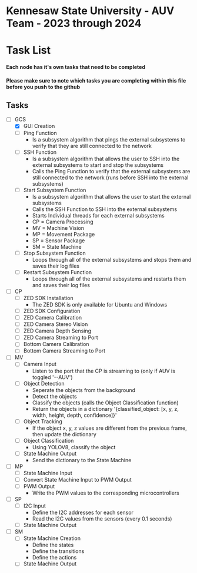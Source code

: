 # Kennesaw State University - AUV Team - 2023 through 2024 #

# Task List #
#### Each node has it's own tasks that need to be completed ####
#### Please make sure to note which tasks you are completing within this file before you push to the github ####

## Tasks ##
- [ ] GCS
    - [X] GUI Creation
    - [ ] Ping Function
        - Is a subsystem algorithm that pings the external subsystems to verify that they are still connected to the network
    - [ ] SSH Function
        - Is a subsystem algorithm that allows the user to SSH into the external subsystems to start and stop the subsystems
        - Calls the Ping Function to verify that the external subsystems are still connected to the network (runs before SSH into the external subsystems)
    - [ ] Start Subsystem Function
        - Is a subsystem algorithm that allows the user to start the external subsystems
        - Calls the SSH Function to SSH into the external subsystems
        - Starts Individual threads for each external subsystems
         - CP = Camera Processing
         - MV = Machine Vision
         - MP = Movement Package
         - SP = Sensor Package
         - SM = State Machine
    - [ ] Stop Subsystem Function
        - Loops through all of the external subsystems and stops them and saves their log files
    - [ ] Restart Subsystem Function
        - Loops through all of the external subsystems and restarts them and saves their log files
- [ ] CP
    - [ ] ZED SDK Installation
        - The ZED SDK is only available for Ubuntu and Windows
    - [ ] ZED SDK Configuration
    - [ ] ZED Camera Calibration
    - [ ] ZED Camera Stereo Vision
    - [ ] ZED Camera Depth Sensing
    - [ ] ZED Camera Streaming to Port
    - [ ] Bottom Camera Calibration
    - [ ] Bottom Camera Streaming to Port
- [ ] MV
    - [ ] Camera Input
        - Listen to the port that the CP is streaming to (only if AUV is toggled '--AUV')
    - [ ] Object Detection
        - Seperate the objects from the background
        - Detect the objects
        - Classify the objects (calls the Object Classification function)
        - Return the objects in a dictionary '{classified_object: [x, y, z, width, height, depth, confidence]}'
    - [ ] Object Tracking
        - If the object x, y, z values are different from the previous frame, then update the dictionary
    - [ ] Object Classification
        - Using YOLOV8, classify the object
    - [ ] State Machine Output
        - Send the dictionary to the State Machine
- [ ] MP
    - [ ] State Machine Input
    - [ ] Convert State Machine Input to PWM Output
    - [ ] PWM Output
        - Write the PWM values to the corresponding microcontrollers
- [ ] SP
    - [ ] I2C Input
        - Define the I2C addresses for each sensor
        - Read the I2C values from the sensors (every 0.1 seconds)
    - [ ] State Machine Output
- [ ] SM
    - [ ] State Machine Creation
        - Define the states
        - Define the transitions
        - Define the actions
    - [ ] State Machine Output
